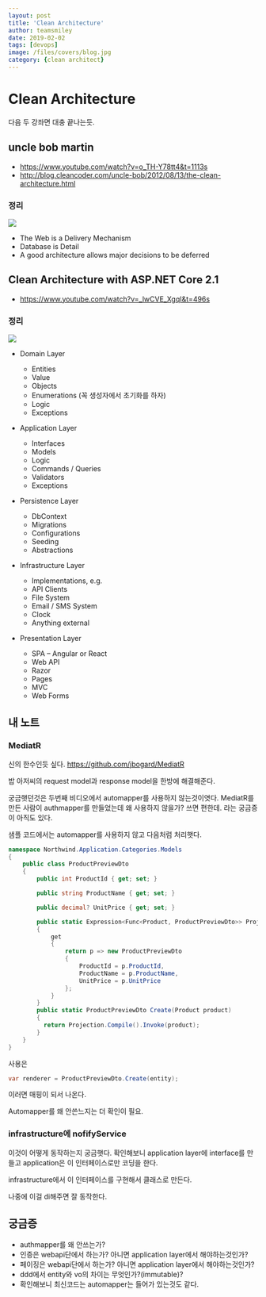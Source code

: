 ```yaml
---
layout: post
title: 'Clean Architecture' 
author: teamsmiley
date: 2019-02-02
tags: [devops]
image: /files/covers/blog.jpg
category: {clean architect}
---
```


# Clean Architecture

다음 두 강좌면 대충 끝나는듯.

## uncle bob martin 
* <https://www.youtube.com/watch?v=o_TH-Y78tt4&t=1113s>
* <http://blog.cleancoder.com/uncle-bob/2012/08/13/the-clean-architecture.html>
### 정리

![]({{site_baseurl}}/assets/clean-architecture-bob.png)

* The Web is a Delivery Mechanism
* Database is Detail 
* A good architecture allows major decisions to be deferred

## Clean Architecture with ASP.NET Core 2.1
* <https://www.youtube.com/watch?v=_lwCVE_XgqI&t=496s>

### 정리

![]({{site_baseurl}}/assets/clean-architecture-dotnet.png)

* Domain Layer 
  * Entities 
  * Value 
  * Objects 
  * Enumerations (꼭 생성자에서 초기화를 하자)
  * Logic 
  * Exceptions

* Application Layer 
  * Interfaces 
  * Models 
  * Logic 
  * Commands / Queries 
  * Validators 
  * Exceptions

* Persistence Layer
  * DbContext 
  * Migrations 
  * Configurations 
  * Seeding 
  * Abstractions

* Infrastructure Layer
  * Implementations, e.g. 
  * API Clients 
  * File System 
  * Email / SMS System 
  * Clock 
  * Anything external

* Presentation Layer
  * SPA – Angular or React 
  * Web API 
  * Razor 
  * Pages 
  * MVC 
  * Web Forms

## 내 노트 
### MediatR 
신의 한수인듯 싶다. <https://github.com/jbogard/MediatR>

밥 아저씨의 request model과 response model을 한방에 해결해준다. 

궁금햇던것은 두번째 비디오에서 automapper를 사용하지 않는것이엿다. MediatR를 만든 사람이 authmapper를 만들었는데 왜 사용하지 않을가? 쓰면 편한데. 라는 궁금증이 아직도 있다.  

샘플 코드에서는 automapper를 사용하지 않고 다음처럼 처리햇다.
```cs
namespace Northwind.Application.Categories.Models
{
    public class ProductPreviewDto
    {
        public int ProductId { get; set; }

        public string ProductName { get; set; }

        public decimal? UnitPrice { get; set; }

        public static Expression<Func<Product, ProductPreviewDto>> Projection
        {
            get
            {
                return p => new ProductPreviewDto
                {
                    ProductId = p.ProductId,
                    ProductName = p.ProductName,
                    UnitPrice = p.UnitPrice
                };
            }
        }
        public static ProductPreviewDto Create(Product product)
        {
          return Projection.Compile().Invoke(product);
        }
    }
}
```

사용은 
```cs
var renderer = ProductPreviewDto.Create(entity);
```

이러면 매핑이 되서 나온다.

Automapper를 왜 안쓴느지는 더 확인이 필요.

### infrastructure에 nofifyService

이것이 어떻게 동작하는지 궁금햇다. 확인해보니 application layer에 interface를 만들고 application은 이 인터페이스로만 코딩을 한다. 

infrastructure에서 이 인터페이스를 구현해서 클래스로 만든다. 

나중에 이걸 di해주면 잘 동작한다.

## 궁금증

* authmapper를 왜 안쓰는가? 
* 인증은 webapi단에서 하는가? 아니면 application layer에서 해야하는것인가?
* 페이징은 webapi단에서 하는가? 아니면 application layer에서 해야하는것인가?
* ddd에서 entity와 vo의 차이는 무엇인가?(immutable)?
* 확인해보니 최신코드는 automapper는 들어가 있는것도 같다.

